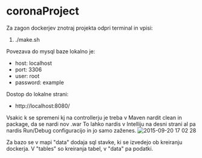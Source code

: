 # coronaProject

Za zagon dockerjev znotraj projekta odpri terminal in vpisi:
  1. ./make.sh
 
Povezava do mysql baze lokalno je:
  * host: localhost
  * port: 3306
  * user: root
  * password: example

Dostop do lokalne strani:
  * http://localhost:8080/

Vsakic k se spremeni kj na controllerju je treba v Maven nardit clean in package, da se nardi nov .war
To lahko nardis v Intelliju na desni strani al pa nardis Run/Debug configuracijo in jo samo zaženes.
![2015-09-20 17 02 28](https://i.imgur.com/qIwe4VN.pngA)

Za bazo se v mapi "data" dodaja sql stavke, ki se izvedejo ob kreiranju dockerja. V "tables" so kreiranja tabel, v "data" pa podatki.

